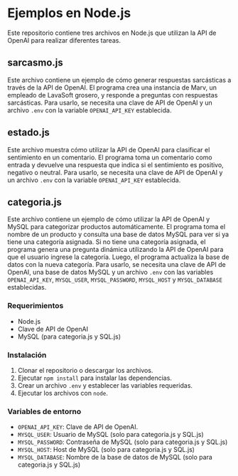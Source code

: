 

# Ejemplos en Node.js

Este repositorio contiene tres archivos en Node.js que utilizan la API de OpenAI para realizar diferentes tareas.

## sarcasmo.js
Este archivo contiene un ejemplo de cómo generar respuestas sarcásticas a través de la API de OpenAI. El programa crea una instancia de Marv, un empleado de LavaSoft grosero, y responde a preguntas con respuestas sarcásticas. Para usarlo, se necesita una clave de API de OpenAI y un archivo `.env` con la variable `OPENAI_API_KEY` establecida. 

## estado.js
Este archivo muestra cómo utilizar la API de OpenAI para clasificar el sentimiento en un comentario. El programa toma un comentario como entrada y devuelve una respuesta que indica si el sentimiento es positivo, negativo o neutral. Para usarlo, se necesita una clave de API de OpenAI y un archivo `.env` con la variable `OPENAI_API_KEY` establecida.

## categoria.js
Este archivo contiene un ejemplo de cómo utilizar la API de OpenAI y MySQL para categorizar productos automáticamente. El programa toma el nombre de un producto y consulta una base de datos MySQL para ver si ya tiene una categoría asignada. Si no tiene una categoría asignada, el programa genera una pregunta dinámica utilizando la API de OpenAI para que el usuario ingrese la categoría. Luego, el programa actualiza la base de datos con la nueva categoría. Para usarlo, se necesita una clave de API de OpenAI, una base de datos MySQL y un archivo `.env` con las variables `OPENAI_API_KEY`, `MYSQL_USER`, `MYSQL_PASSWORD`, `MYSQL_HOST` y `MYSQL_DATABASE` establecidas.

### Requerimientos
- Node.js
- Clave de API de OpenAI
- MySQL (para categoria.js y SQL.js)

### Instalación
1. Clonar el repositorio o descargar los archivos.
2. Ejecutar `npm install` para instalar las dependencias.
3. Crear un archivo `.env` y establecer las variables requeridas.
4. Ejecutar los archivos con `node`.

### Variables de entorno
- `OPENAI_API_KEY`: Clave de API de OpenAI.
- `MYSQL_USER`: Usuario de MySQL (solo para categoria.js y SQL.js)
- `MYSQL_PASSWORD`: Contraseña de MySQL (solo para categoria.js y SQL.js)
- `MYSQL_HOST`: Host de MySQL (solo para categoria.js y SQL.js)
- `MYSQL_DATABASE`: Nombre de la base de datos de MySQL (solo para categoria.js y SQL.js)
